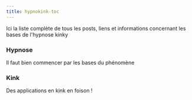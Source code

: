 ```yaml
---
title: hypnokink-toc
---
```


Ici la liste complète de tous les posts, liens et informations concernant les bases de l'hypnose kinky

### Hypnose

Il faut bien commencer par les bases du phénomène

### Kink

Des applications en kink en foison !
